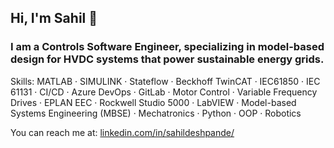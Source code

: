 ## Hi, I'm Sahil 👋
### I am a Controls Software Engineer, specializing in model-based design for HVDC systems that power sustainable energy grids. 

Skills: MATLAB · SIMULINK · Stateflow · Beckhoff TwinCAT · IEC61850 · IEC 61131 · CI/CD · Azure DevOps · GitLab · Motor Control · Variable Frequency Drives · EPLAN EEC · Rockwell Studio 5000 · LabVIEW · 
Model-based Systems Engineering (MBSE) · Mechatronics · Python · OOP · Robotics

You can reach me at: [linkedin.com/in/sahildeshpande/](https://www.linkedin.com/in/sahildeshpande/) 


